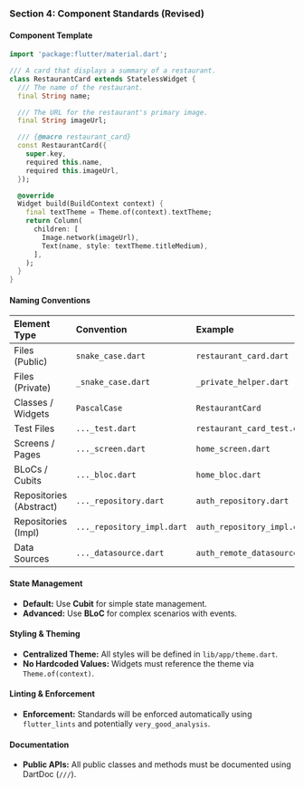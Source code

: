 ### **Section 4: Component Standards (Revised)**

#### **Component Template**
```dart
import 'package:flutter/material.dart';

/// A card that displays a summary of a restaurant.
class RestaurantCard extends StatelessWidget {
  /// The name of the restaurant.
  final String name;

  /// The URL for the restaurant's primary image.
  final String imageUrl;

  /// {@macro restaurant_card}
  const RestaurantCard({
    super.key,
    required this.name,
    required this.imageUrl,
  });

  @override
  Widget build(BuildContext context) {
    final textTheme = Theme.of(context).textTheme;
    return Column(
      children: [
        Image.network(imageUrl),
        Text(name, style: textTheme.titleMedium),
      ],
    );
  }
}
```

#### **Naming Conventions**
| Element Type | Convention | Example |
| :--- | :--- | :--- |
| Files (Public) | `snake_case.dart` | `restaurant_card.dart` |
| Files (Private) | `_snake_case.dart` | `_private_helper.dart` |
| Classes / Widgets | `PascalCase` | `RestaurantCard` |
| Test Files | `..._test.dart` | `restaurant_card_test.dart` |
| Screens / Pages | `..._screen.dart` | `home_screen.dart` |
| BLoCs / Cubits | `..._bloc.dart` | `home_bloc.dart` |
| Repositories (Abstract) | `..._repository.dart` | `auth_repository.dart` |
| Repositories (Impl) | `..._repository_impl.dart` | `auth_repository_impl.dart` |
| Data Sources | `..._datasource.dart` | `auth_remote_datasource.dart` |

#### **State Management**
*   **Default:** Use **Cubit** for simple state management.
*   **Advanced:** Use **BLoC** for complex scenarios with events.

#### **Styling & Theming**
*   **Centralized Theme:** All styles will be defined in `lib/app/theme.dart`.
*   **No Hardcoded Values:** Widgets must reference the theme via `Theme.of(context)`.

#### **Linting & Enforcement**
*   **Enforcement:** Standards will be enforced automatically using `flutter_lints` and potentially `very_good_analysis`.

#### **Documentation**
*   **Public APIs:** All public classes and methods must be documented using DartDoc (`///`).